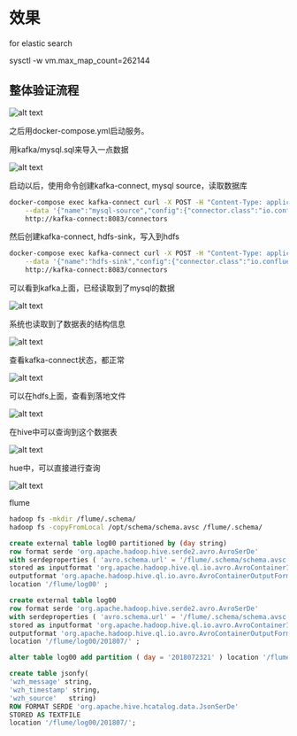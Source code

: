 # 效果

for elastic search

sysctl -w vm.max_map_count=262144

## 整体验证流程

![alt text](https://github.com/wangzheng422/docker_env/raw/master/a6test/docs/image2018-7-16_9-53-14.png)

之后用docker-compose.yml启动服务。

用kafka/mysql.sql来导入一点数据

![alt text](https://github.com/wangzheng422/docker_env/raw/master/a6test/docs/image2018-7-16-17_39_21.png)

启动以后，使用命令创建kafka-connect, mysql source，读取数据库

```bash
docker-compose exec kafka-connect curl -X POST -H "Content-Type: application/json" \
    --data '{"name":"mysql-source","config":{"connector.class":"io.confluent.connect.jdbc.JdbcSourceConnector","tasks.max":"1","connection.url":"jdbc:mysql://mysqldb:3306/wzh_db?verifyServerCertificate=false&useSSL=true&requireSSL=true","connection.user":"root","connection.password":"root","flush.size":"1","name":"mysql-source","table.whitelist":"wzh_tb","mode":"incrementing","incrementing.column.name":"id","topic.prefix":"wzh-mysql-"}}' \
    http://kafka-connect:8083/connectors
```

然后创建kafka-connect, hdfs-sink，写入到hdfs

```bash
docker-compose exec kafka-connect curl -X POST -H "Content-Type: application/json" \
    --data '{"name":"hdfs-sink","config":{"connector.class":"io.confluent.connect.hdfs.HdfsSinkConnector","tasks.max":"1","topics":"wzh-mysql-wzh_tb","hdfs.url":"hdfs://namenode:9000","flush.size":"1","name":"hdfs-sink","hive.integration":"true","hive.metastore.uris":"thrift://namenode:9083","schema.compatibility":"BACKWARD"}}' \
    http://kafka-connect:8083/connectors
```

可以看到kafka上面，已经读取到了mysql的数据

![alt text](https://github.com/wangzheng422/docker_env/raw/master/a6test/docs/image2018-7-16-17_36_43.png)

系统也读取到了数据表的结构信息

![alt text](https://github.com/wangzheng422/docker_env/raw/master/a6test/docs/image2018-7-16-17_37_10.png)

查看kafka-connect状态，都正常

![alt text](https://github.com/wangzheng422/docker_env/raw/master/a6test/docs/image2018-7-16-17_37_44.png)

可以在hdfs上面，查看到落地文件

![alt text](https://github.com/wangzheng422/docker_env/raw/master/a6test/docs/image2018-7-16-17_38_26.png)

在hive中可以查询到这个数据表

![alt text](https://github.com/wangzheng422/docker_env/raw/master/a6test/docs/worddav1b2e6c7f7640f96aa933b8edb45a35f2.png)

hue中，可以直接进行查询

![alt text](https://github.com/wangzheng422/docker_env/raw/master/a6test/docs/image2018-7-16-17_36_2.png)

flume

```bash
hadoop fs -mkdir /flume/.schema/
hadoop fs -copyFromLocal /opt/schema/schema.avsc /flume/.schema/
```

```sql
create external table log00 partitioned by (day string)
row format serde 'org.apache.hadoop.hive.serde2.avro.AvroSerDe'
with serdeproperties ( 'avro.schema.url' = '/flume/.schema/schema.avsc' )
stored as inputformat 'org.apache.hadoop.hive.ql.io.avro.AvroContainerInputFormat'
outputformat 'org.apache.hadoop.hive.ql.io.avro.AvroContainerOutputFormat'
location '/flume/log00' ;
```

```sql
create external table log00 
row format serde 'org.apache.hadoop.hive.serde2.avro.AvroSerDe'
with serdeproperties ( 'avro.schema.url' = '/flume/.schema/schema.avsc' )
stored as inputformat 'org.apache.hadoop.hive.ql.io.avro.AvroContainerInputFormat'
outputformat 'org.apache.hadoop.hive.ql.io.avro.AvroContainerOutputFormat'
location '/flume/log00/201807/' ;
```

```sql
alter table log00 add partition ( day = '2018072321' ) location '/flume/log00/2018072321' ;
```

```sql
create table jsonfy(
'wzh_message' string,
'wzh_timestamp' string,
'wzh_source'   string)
ROW FORMAT SERDE 'org.apache.hive.hcatalog.data.JsonSerDe'
STORED AS TEXTFILE
location '/flume/log00/201807/';
```
